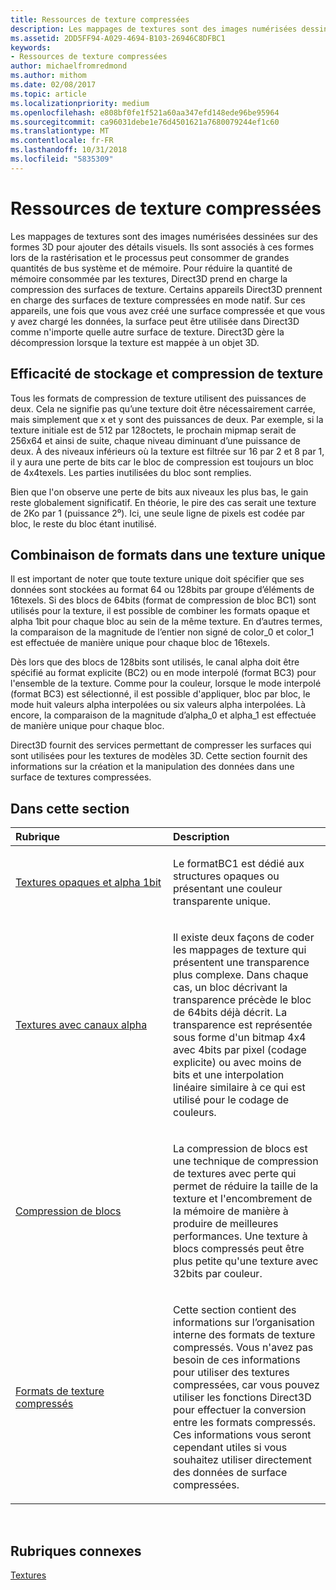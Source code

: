 ```yaml
---
title: Ressources de texture compressées
description: Les mappages de textures sont des images numérisées dessinées sur des formes 3D pour ajouter des détails visuels.
ms.assetid: 2DD5FF94-A029-4694-B103-26946C8DFBC1
keywords:
- Ressources de texture compressées
author: michaelfromredmond
ms.author: mithom
ms.date: 02/08/2017
ms.topic: article
ms.localizationpriority: medium
ms.openlocfilehash: e808bf0fe1f521a60aa347efd148ede96be95964
ms.sourcegitcommit: ca96031debe1e76d4501621a7680079244ef1c60
ms.translationtype: MT
ms.contentlocale: fr-FR
ms.lasthandoff: 10/31/2018
ms.locfileid: "5835309"
---
```

# <a name="compressed-texture-resources"></a>Ressources de texture compressées


Les mappages de textures sont des images numérisées dessinées sur des formes 3D pour ajouter des détails visuels. Ils sont associés à ces formes lors de la rastérisation et le processus peut consommer de grandes quantités de bus système et de mémoire. Pour réduire la quantité de mémoire consommée par les textures, Direct3D prend en charge la compression des surfaces de texture. Certains appareils Direct3D prennent en charge des surfaces de texture compressées en mode natif. Sur ces appareils, une fois que vous avez créé une surface compressée et que vous y avez chargé les données, la surface peut être utilisée dans Direct3D comme n'importe quelle autre surface de texture. Direct3D gère la décompression lorsque la texture est mappée à un objet 3D.

## <a name="span-idstorage-efficiency-and-texture-compressionspanspan-idstorage-efficiency-and-texture-compressionspanspan-idstorage-efficiency-and-texture-compressionspanstorage-efficiency-and-texture-compression"></a><span id="Storage-Efficiency-and-Texture-Compression"></span><span id="storage-efficiency-and-texture-compression"></span><span id="STORAGE-EFFICIENCY-AND-TEXTURE-COMPRESSION"></span>Efficacité de stockage et compression de texture


Tous les formats de compression de texture utilisent des puissances de deux. Cela ne signifie pas qu’une texture doit être nécessairement carrée, mais simplement que x et y sont des puissances de deux. Par exemple, si la texture initiale est de 512 par 128octets, le prochain mipmap serait de 256x64 et ainsi de suite, chaque niveau diminuant d’une puissance de deux. À des niveaux inférieurs où la texture est filtrée sur 16 par 2 et 8 par 1, il y aura une perte de bits car le bloc de compression est toujours un bloc de 4x4texels. Les parties inutilisées du bloc sont remplies.

Bien que l'on observe une perte de bits aux niveaux les plus bas, le gain reste globalement significatif. En théorie, le pire des cas serait une texture de 2Ko par 1 (puissance 2⁰). Ici, une seule ligne de pixels est codée par bloc, le reste du bloc étant inutilisé.

## <a name="span-idmixing-formats-within-a-single-texturespanspan-idmixing-formats-within-a-single-texturespanspan-idmixing-formats-within-a-single-texturespanmixing-formats-within-a-single-texture"></a><span id="Mixing-Formats-Within-a-Single-Texture"></span><span id="mixing-formats-within-a-single-texture"></span><span id="MIXING-FORMATS-WITHIN-A-SINGLE-TEXTURE"></span>Combinaison de formats dans une texture unique


Il est important de noter que toute texture unique doit spécifier que ses données sont stockées au format 64 ou 128bits par groupe d’éléments de 16texels. Si des blocs de 64bits (format de compression de bloc BC1) sont utilisés pour la texture, il est possible de combiner les formats opaque et alpha 1bit pour chaque bloc au sein de la même texture. En d’autres termes, la comparaison de la magnitude de l’entier non signé de color\_0 et color\_1 est effectuée de manière unique pour chaque bloc de 16texels.

Dès lors que des blocs de 128bits sont utilisés, le canal alpha doit être spécifié au format explicite (BC2) ou en mode interpolé (format BC3) pour l'ensemble de la texture. Comme pour la couleur, lorsque le mode interpolé (format BC3) est sélectionné, il est possible d'appliquer, bloc par bloc, le mode huit valeurs alpha interpolées ou six valeurs alpha interpolées. Là encore, la comparaison de la magnitude d’alpha\_0 et alpha\_1 est effectuée de manière unique pour chaque bloc.

Direct3D fournit des services permettant de compresser les surfaces qui sont utilisées pour les textures de modèles 3D. Cette section fournit des informations sur la création et la manipulation des données dans une surface de textures compressées.

## <a name="span-idin-this-sectionspanin-this-section"></a><span id="in-this-section"></span>Dans cette section


<table>
<colgroup>
<col width="50%" />
<col width="50%" />
</colgroup>
<thead>
<tr class="header">
<th align="left">Rubrique</th>
<th align="left">Description</th>
</tr>
</thead>
<tbody>
<tr class="odd">
<td align="left"><p><a href="opaque-and-1-bit-alpha-textures.md">Textures opaques et alpha 1bit</a></p></td>
<td align="left"><p>Le formatBC1 est dédié aux structures opaques ou présentant une couleur transparente unique.</p></td>
</tr>
<tr class="even">
<td align="left"><p><a href="textures-with-alpha-channels.md">Textures avec canaux alpha</a></p></td>
<td align="left"><p>Il existe deux façons de coder les mappages de texture qui présentent une transparence plus complexe. Dans chaque cas, un bloc décrivant la transparence précède le bloc de 64bits déjà décrit. La transparence est représentée sous forme d'un bitmap 4x4 avec 4bits par pixel (codage explicite) ou avec moins de bits et une interpolation linéaire similaire à ce qui est utilisé pour le codage de couleurs.</p></td>
</tr>
<tr class="odd">
<td align="left"><p><a href="block-compression.md">Compression de blocs</a></p></td>
<td align="left"><p>La compression de blocs est une technique de compression de textures avec perte qui permet de réduire la taille de la texture et l'encombrement de la mémoire de manière à produire de meilleures performances. Une texture à blocs compressés peut être plus petite qu'une texture avec 32bits par couleur.</p></td>
</tr>
<tr class="even">
<td align="left"><p><a href="compressed-texture-formats.md">Formats de texture compressés</a></p></td>
<td align="left"><p>Cette section contient des informations sur l’organisation interne des formats de texture compressés. Vous n'avez pas besoin de ces informations pour utiliser des textures compressées, car vous pouvez utiliser les fonctions Direct3D pour effectuer la conversion entre les formats compressés. Ces informations vous seront cependant utiles si vous souhaitez utiliser directement des données de surface compressées.</p></td>
</tr>
</tbody>
</table>

 

## <a name="span-idrelated-topicsspanrelated-topics"></a><span id="related-topics"></span>Rubriques connexes


[Textures](textures.md)

 

 





